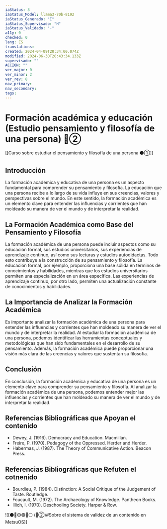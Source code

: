 ```yaml
---
iaStatus: 8
iaStatus_Model: llama3-70b-8192
iaStatus_Generado: "I"
iaStatus_Supervisado: "H"
iaStatus_Validado: "-"
a11y: 0
checked: 0
lang: ES
translations: 
created: 2024-04-09T20:34:00.074Z
modified: 2024-06-30T20:43:34.133Z
supervisado: ""
ACCION: ""
ver_major: 0
ver_minor: 2
ver_rev: 8
nav_primary: 
nav_secondary: 
tags:
---
```

# Formación académica y educación (Estudio pensamiento y filosofía de una persona) 🔴②

[[Curso sobre estudiar el pensamiento y filosofía de una persona ⚫①]]

## Introducción

La formación académica y educativa de una persona es un aspecto fundamental para comprender su pensamiento y filosofía. La educación que una persona recibe a lo largo de su vida influye en sus creencias, valores y perspectivas sobre el mundo. En este sentido, la formación académica es un elemento clave para entender las influencias y corrientes que han moldeado su manera de ver el mundo y de interpretar la realidad.

## La Formación Académica como Base del Pensamiento y Filosofía

La formación académica de una persona puede incluir aspectos como su educación formal, sus estudios universitarios, sus experiencias de aprendizaje continuo, así como sus lecturas y estudios autodidactas. Todo esto contribuye a la construcción de su pensamiento y filosofía. La educación formal, por ejemplo, proporciona una base sólida en términos de conocimientos y habilidades, mientras que los estudios universitarios permiten una especialización en un área específica. Las experiencias de aprendizaje continuo, por otro lado, permiten una actualización constante de conocimientos y habilidades.

## La Importancia de Analizar la Formación Académica

Es importante analizar la formación académica de una persona para entender las influencias y corrientes que han moldeado su manera de ver el mundo y de interpretar la realidad. Al estudiar la formación académica de una persona, podemos identificar las herramientas conceptuales y metodológicas que han sido fundamentales en el desarrollo de su pensamiento. Además, la formación académica puede proporcionar una visión más clara de las creencias y valores que sustentan su filosofía.

## Conclusión

En conclusión, la formación académica y educativa de una persona es un elemento clave para comprender su pensamiento y filosofía. Al analizar la formación académica de una persona, podemos entender mejor las influencias y corrientes que han moldeado su manera de ver el mundo y de interpretar la realidad.

## Referencias Bibliográficas que Apoyan el contenido

* Dewey, J. (1916). Democracy and Education. Macmillan.
* Freire, P. (1970). Pedagogy of the Oppressed. Herder and Herder.
* Habermas, J. (1987). The Theory of Communicative Action. Beacon Press.

## Referencias Bibliográficas que Refuten el cotnenido

* Bourdieu, P. (1984). Distinction: A Social Critique of the Judgement of Taste. Routledge.
* Foucault, M. (1972). The Archaeology of Knowledge. Pantheon Books.
* Illich, I. (1970). Deschooling Society. Harper & Row.

![[⚫🔴🟡🟢🔵⚪ (🔴②)#Sobre el sistema de validez de un contenido en MetsuOS]]